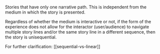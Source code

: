 Stories that have only one narrative path. This is independent from the medium in which the story is presented. 

Regardless of whether the medium is interactive or not, if the form of the experience does not allow for the interactor (user/audience) to navigate multiple story lines and/or the same story line in a different sequence, then the story is unisequential. 

For further clarification:
[[sequential-vs-linear]]